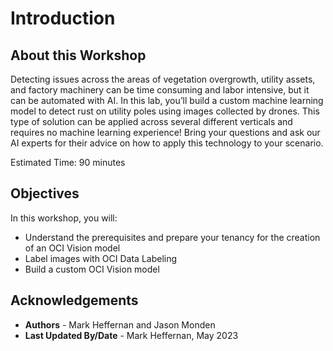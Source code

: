 # Introduction

## About this Workshop

Detecting issues across the areas of vegetation overgrowth, utility assets, and factory machinery can be time consuming and labor intensive, but it can be automated with AI. In this lab, you’ll build a custom machine learning model to detect rust on utility poles using images collected by drones. This type of solution can be applied across several different verticals and requires no machine learning experience! Bring your questions and ask our AI experts for their advice on how to apply this technology to your scenario.

Estimated Time: 90 minutes

## Objectives

In this workshop, you will:
- Understand the prerequisites and prepare your tenancy for the creation of an OCI Vision model
- Label images with OCI Data Labeling
- Build a custom OCI Vision model

## Acknowledgements

* **Authors** - Mark Heffernan and Jason Monden
* **Last Updated By/Date** - Mark Heffernan, May 2023
